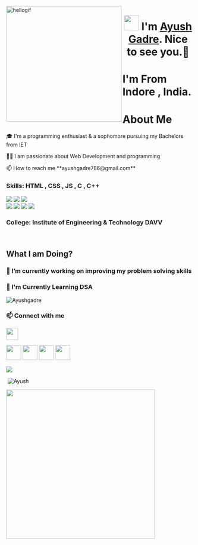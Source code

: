 <p>
 <img align="left" src="https://user-images.githubusercontent.com/67560900/107698101-10797e00-6cda-11eb-8357-b7808d66151a.gif" width="310px" alt="hellogif">
</p>
<h1 align="center"> <img src="https://raw.githubusercontent.com/ShahriarShafin/ShahriarShafin/main/Assets/hi.gif" width="40px"/>  I'm <a href="https://github.com/Ayushgadre" target="_blank">Ayush Gadre</a>. Nice to see you.🤗 </h1> 

  # I'm From Indore , India.


<h1>About Me</h1>

<p>
🎓 I'm a programming enthusiast & a sophomore pursuing my Bachelors from IET </p>
<p>
👨‍💻 I am passionate about Web Development and programming </p>
<p>📫 How to reach me **ayushgadre786@gmail.com**</p>


<h3> Skills: HTML , CSS , JS , C , C++ </h3>
<span>
<img src="https://img.shields.io/badge/html5%20-%23E34F26.svg?&style=for-the-badge&logo=html5&logoColor=white"/>
<img src="https://img.shields.io/badge/css3%20-%231572B6.svg?&style=for-the-badge&logo=css3&logoColor=white"/>
<img src="https://img.shields.io/badge/javascript%20-%23323330.svg?&style=for-the-badge&logo=javascript&logoColor=%23F7DF1E"/>
<br>
<span>
<img src="https://img.shields.io/badge/C-00599C?style=for-the-badge&logo=c&logoColor=white "/>
<img src="https://img.shields.io/badge/C%2B%2B-00599C?style=for-the-badge&logo=c%2B%2B&logoColor=white "/>

<img src="https://img.shields.io/badge/git%20-%23404d59.svg?&style=for-the-badge&logo=git&logoColor=white"/>
<img src="https://img.shields.io/badge/github%20-%23121011.svg?&style=for-the-badge&logo=github&logoColor=white"/></span>
<br>
</span>

<h3> College: Institute of Engineering & Technology DAVV </h3> <br />


<h2 align="left"> What I am Doing? </h2>


<h3>🔭 I’m currently working on improving my problem solving skills<h3>

<h3>📑 I'm Currently Learning DSA </h3>
 
<p align="left"> <img src="https://komarev.com/ghpvc/?username=Ayushgadre-06&label=Profile%20views&color=0e75b6&style=flat" alt="Ayushgadre"> </p>



### 📫 Connect with me
<img align="center" src="https://raw.githubusercontent.com/ShahriarShafin/ShahriarShafin/main/Assets/handshake.gif" height="32px">
 
<a href="mailto:ayushgadre786@gmail.com"><img src="https://image.flaticon.com/icons/svg/281/281769.svg" width="40"></a>  <a
href="https://www.linkedin.com/in/ayushgadre/"><img src="https://cdn2.iconfinder.com/data/icons/social-media-2285/512/1_Linkedin_unofficial_colored_svg-128.png" width="40"></a>  <a 
href="https://twitter.com/ayush_gadre"><img src="https://cdn2.iconfinder.com/data/icons/social-media-2285/512/1_Twitter3_colored_svg-128.png" width="40"></a>  <a 
href="https://www.instagram.com/ayush__gadre/"><img src="https://edent.github.io/SuperTinyIcons/images/svg/instagram.svg" width="40"></a>
 
![](https://activity-graph.herokuapp.com/graph?username=Ayushgadre&theme=react-dark&hide_border=true&area=true)
 
<p>&nbsp;<img align="center" src="https://github-readme-stats.vercel.app/api?username=Ayushgadre&show_icons=true&locale=en" alt="Ayush" /></p>
<img align="center" src="https://github-readme-streak-stats.herokuapp.com/?user=Ayushgadre" width="400px">

